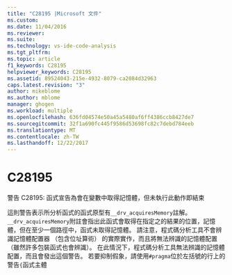 ```yaml
---
title: "C28195 |Microsoft 文件"
ms.custom: 
ms.date: 11/04/2016
ms.reviewer: 
ms.suite: 
ms.technology: vs-ide-code-analysis
ms.tgt_pltfrm: 
ms.topic: article
f1_keywords: C28195
helpviewer_keywords: C28195
ms.assetid: 89524043-215e-4932-8079-ca2084d32963
caps.latest.revision: "3"
author: mikeblome
ms.author: mblome
manager: ghogen
ms.workload: multiple
ms.openlocfilehash: 636fd04574e50a45a5480af6ff4386ccb8427de7
ms.sourcegitcommit: 32f1a690fc445f9586d53698fc82c7debd784eeb
ms.translationtype: MT
ms.contentlocale: zh-TW
ms.lasthandoff: 12/22/2017
---
```

# <a name="c28195"></a>C28195
警告 C28195: 函式宣告為會在變數中取得記憶體，但未執行此動作即結束  
  
 這則警告表示所分析函式的函式原型有`__drv_acquiresMemory`註解。 `__drv_acquiresMemory`附註會指出此函式會取得在指定之的結果的位置，記憶體，但在至少一個路徑中，函式未取得記憶體。 請注意，程式碼分析工具不會辨識記憶體配置器 （包含位址算術） 的實際實作，而且將無法辨識的記憶體配置 （雖然許多包裝函式也會辨識）。 在此情況下，程式碼分析工具無法辨識的記憶體配置，而且會發出這個警告。 若要抑制假象，請使用`#pragma`位於左括號的行上的警告`{`函式主體